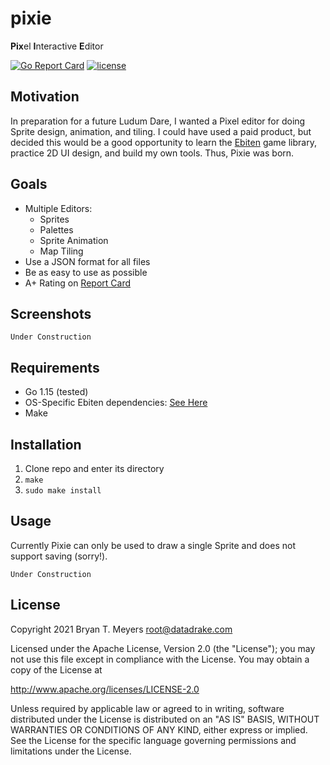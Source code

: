 # pixie
**Pix**el **I**nteractive **E**ditor

[![Go Report Card](https://goreportcard.com/badge/github.com/DataDrake/pixie)](https://goreportcard.com/report/github.com/DataDrake/pixie) [![license](https://img.shields.io/github/license/DataDrake/pixie.svg)]()

## Motivation

In preparation for a future Ludum Dare, I wanted a Pixel editor for doing Sprite design, animation, and tiling. I could have used a paid product, but decided this would be a good opportunity to learn the [Ebiten](https://ebiten.org/) game library, practice 2D UI design, and build my own tools. Thus, Pixie was born.

## Goals

 * Multiple Editors:
   * Sprites
   * Palettes
   * Sprite Animation
   * Map Tiling
 * Use a JSON format for all files
 * Be as easy to use as possible
 * A+ Rating on [Report Card](https://goreportcard.com/report/github.com/DataDrake/pixie)
 
## Screenshots

```
Under Construction
```

## Requirements

* Go 1.15 (tested)
* OS-Specific Ebiten dependencies: [See Here](https://ebiten.org/documents/install.html)
* Make

## Installation

1. Clone repo and enter its directory
2. `make`
3. `sudo make install`

## Usage

Currently Pixie can only be used to draw a single Sprite and does not support saving (sorry!).

```
Under Construction
```

## License
 
Copyright 2021 Bryan T. Meyers <root@datadrake.com>
 
Licensed under the Apache License, Version 2.0 (the "License");
you may not use this file except in compliance with the License.
You may obtain a copy of the License at
 
http://www.apache.org/licenses/LICENSE-2.0
 
Unless required by applicable law or agreed to in writing, software
distributed under the License is distributed on an "AS IS" BASIS,
WITHOUT WARRANTIES OR CONDITIONS OF ANY KIND, either express or implied.
See the License for the specific language governing permissions and
limitations under the License.
